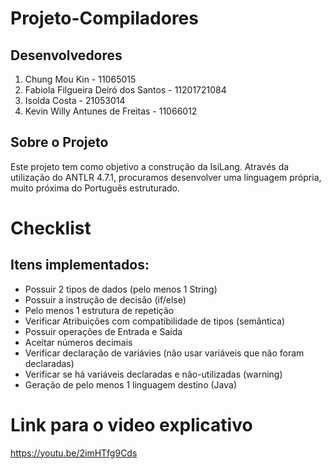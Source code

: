 # Projeto-Compiladores

## Desenvolvedores
1. Chung Mou Kin                        - 11065015
2. Fabiola Filgueira Deiró dos Santos   - 11201721084 
3. Isolda Costa                         - 21053014
4. Kevin Willy Antunes de Freitas       - 11066012

## Sobre o Projeto
  Este projeto tem como objetivo a construção da IsiLang. 
  Através da utilização do ANTLR 4.7.1, procuramos desenvolver
  uma linguagem própria, muito próxima do Português estruturado.  

# Checklist
## Itens implementados:
- Possuir 2 tipos de dados (pelo menos 1 String) 	
- Possuir a instrução de decisão (if/else)
- Pelo menos 1 estrutura de repetição
- Verificar Atribuições com compatibilidade de tipos (semântica) 	
- Possuir operações de Entrada e Saída
- Aceitar números decimais 	
- Verificar declaração de variávies (não usar variáveis que não foram declaradas)
- Verificar se há variáveis declaradas e não-utilizadas (warning)
- Geração de pelo menos 1 linguagem destino (Java)	

# Link para o video explicativo
https://youtu.be/2imHTfg9Cds


